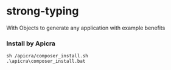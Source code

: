 # strong-typing
With Objects to generate any application with example benefits 


### Install by Apicra

    sh /apicra/composer_install.sh
    .\apicra\composer_install.bat
    
    